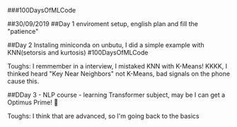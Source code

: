 
###100DaysOfMLCode

##30/09/2019
##Day 1 
enviroment setup, english plan and fill the "patience"

##Day 2
Instaling miniconda on unbutu, I did a simple example with KNN(setorsis and kurtosis)
#100DaysOfMLCode

Toughs: I remmember in a interview, I mistaked KNN with K-Means! KKKK, I thinked heard "Key Near Neighbors" not K-Means, bad signals on the 
phone cause this.

##DDay 3 - NLP course - learning Transformer subject, may be I can get a Optimus Prime! 👾

Toughs: I think that are advanced, so I'm going back to the basics


